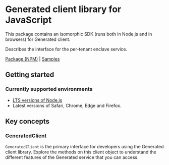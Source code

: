 # Generated client library for JavaScript

This package contains an isomorphic SDK (runs both in Node.js and in browsers) for Generated client.

Describes the interface for the per-tenant enclave service.

[Package (NPM)](https://www.npmjs.com/package/@msinternal/attestation) |
[Samples](https://github.com/Azure-Samples/azure-samples-js-management)

## Getting started

### Currently supported environments

- [LTS versions of Node.js](https://nodejs.org/about/releases/)
- Latest versions of Safari, Chrome, Edge and Firefox.






## Key concepts

### GeneratedClient

`GeneratedClient` is the primary interface for developers using the Generated client library. Explore the methods on this client object to understand the different features of the Generated service that you can access.

